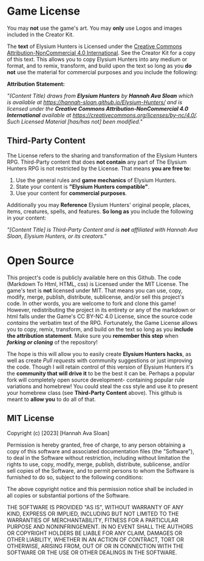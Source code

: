 # Game License

You may **not** use the game's art. You may **only** use Logos and images included in the Creator Kit.

The **text** of Elysium Hunters is Licensed under the [Creative Commons Attribution-NonCommercial 4.0 International](https://creativecommons.org/licenses/by-nc/4.0/legalcode). See the Creator Kit for a copy of this text. This allows you to copy Elysium Hunters into any medium or format, and to remix, transform, and build upon the text so long as you **do not** use the material for commercial purposes and you include the following:

**Attribution Statement:**

*"(Content Title) draws from **Elysium Hunters** by **Hannah Ava Sloan** which is available at https://hannah-sloan.github.io/Elysium-Hunters/ and is licensed under the **Creative Commons Attribution-NonCommercial 4.0 International** available at https://creativecommons.org/licenses/by-nc/4.0/. Such Licensed Material [has/has not] been modified."*

## **Third-Party Content**

The License refers to the sharing and transformation of the Elysium Hunters RPG. Third-Party content that does **not contain** any part of The Elysium Hunters RPG is not restricted by the License. That means **you are free to:**

1)  Use the general rules and **game mechanics** of Elysium Hunters. 
2)  State your content is **"Elysium Hunters compatible"**.
3)  Use your content for **commercial purposes**. 

Additionally you may **Reference** Elysium Hunters' original people, places, items, creatures, spells, and features. **So long as** you include the following in your content:

*"[Content Title] is Third-Party Content and is **not** affiliated with Hannah Ava Sloan, Elysium Hunters, or its creators."*

# Open Source

This project's code is publicly available here on this Github. The code (Markdown To Html, HTML, css) is Licensed under the MIT License. The game's text is **not** licensed under MIT. That means you can use, copy, modify, merge, publish, distribute, sublicense, and/or sell this project's code. In other words, you are welcome to fork and clone this game! However, redistributing the project in its entirety or any of the markdown or html falls under the Game's CC BY-NC 4.0 License, since the source code *contains* the verbatim text of the RPG. Fortunately, the Game License allows you to copy, remix, transform, and build on the text so long as you **include the attribution statement**. Make sure you **remember this step** when ***forking or cloning*** of the repository!

The hope is this will allow you to easily create **Elysium Hunters hacks**, as well as create *Pull requests* with community suggestions or just improving the code. Though I will retain control of this version of Elysium Hunters it's the **community that will drive it** to be the best it can be. Perhaps a popular fork will completely open source development- containing popular rule variations and homebrew! You could steal the css style and use it to present your homebrew class (see **Third-Party Content** above). This github is meant to **allow you** to do all of that.



## MIT License

Copyright (c) [2023] [Hannah Ava Sloan]

Permission is hereby granted, free of charge, to any person obtaining a copy
of this software and associated documentation files (the "Software"), to deal
in the Software without restriction, including without limitation the rights
to use, copy, modify, merge, publish, distribute, sublicense, and/or sell
copies of the Software, and to permit persons to whom the Software is
furnished to do so, subject to the following conditions:

The above copyright notice and this permission notice shall be included in all
copies or substantial portions of the Software.

THE SOFTWARE IS PROVIDED "AS IS", WITHOUT WARRANTY OF ANY KIND, EXPRESS OR
IMPLIED, INCLUDING BUT NOT LIMITED TO THE WARRANTIES OF MERCHANTABILITY,
FITNESS FOR A PARTICULAR PURPOSE AND NONINFRINGEMENT. IN NO EVENT SHALL THE
AUTHORS OR COPYRIGHT HOLDERS BE LIABLE FOR ANY CLAIM, DAMAGES OR OTHER
LIABILITY, WHETHER IN AN ACTION OF CONTRACT, TORT OR OTHERWISE, ARISING FROM,
OUT OF OR IN CONNECTION WITH THE SOFTWARE OR THE USE OR OTHER DEALINGS IN THE
SOFTWARE.